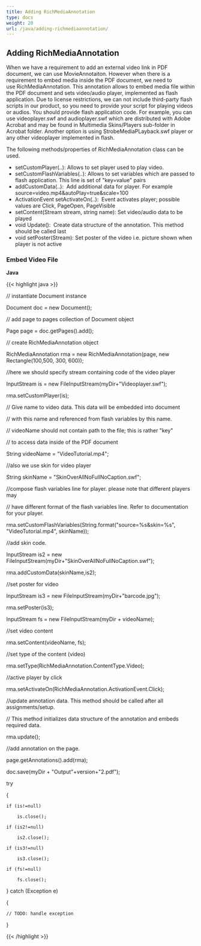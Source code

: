 ```yaml
---
title: Adding RichMediaAnnotation
type: docs
weight: 20
url: /java/adding-richmediaannotation/
---
```



## **Adding RichMediaAnnotation**


When we have a requirement to add an external video link in PDF document, we can use MovieAnnotaiton. However when there is a requirement to embed media inside the PDF document, we need to use RichMediaAnnotation. This annotation allows to embed media file within the PDF document and sets video/audio player, implemented as flash application. Due to license restrictions, we can not include third-party flash scripts in our product, so you need to provide your script for playing videos or audios. You should provide flash application code. For example, you can use videoplayer.swf and audioplayer.swf which are distributed with Adobe Acrobat and may be found in Multimedia Skins/Players sub-folder in Acrobat folder. Another option is using StrobeMediaPLayback.swf player or any other videoplayer implemented in flash.

The following methods/properties of RichMediaAnnotation class can be used.

- setCustomPlayer(..): Allows to set player used to play video. 
- setCustomFlashVariables(..): Allows to set variables which are passed to flash application. This line is set of "key=value" pairs
- addCustomData(..):  Add additional data for player. For example source=video.mp4&autoPlay=true&scale=100
- ActivationEvent setActivateOn(..):  Event activates player; possible values are Click, PageOpen, PageVisible
- setContent(Stream stream, string name): Set video/audio data to be played
- void Update():  Create data structure of the annotation. This method should be called last 
- void setPoster(Stream): Set poster of the video i.e. picture shown when player is not active
### **Embed Video File**
**Java**

{{< highlight java >}}

 // instantiate Document instance

Document doc = new Document();


// add page to pages collection of Document object

Page page = doc.getPages().add();


// create RichMediaAnnotation object

RichMediaAnnotation rma = new RichMediaAnnotation(page, new Rectangle(100,500, 300, 600));


//here we should specify stream containing code of the video player

InputStream is = new FileInputStream(myDir+"Videoplayer.swf");

rma.setCustomPlayer(is);


// Give name to video data. This data will be embedded into document 

// with this name and referenced from flash variables by this name. 

// videoName should not contain path to the file; this is rather "key" 

// to access data inside of the PDF document

String videoName = "VideoTutorial.mp4";


//also we use skin for video player

String skinName = "SkinOverAllNoFullNoCaption.swf";


//compose flash variables line for player. please note that different players may 

// have different format of the flash variables line. Refer to documentation for your player.

rma.setCustomFlashVariables(String.format("source=%s&skin=%s", "VideoTutorial.mp4", skinName));


//add skin code. 

InputStream is2 = new FileInputStream(myDir+"SkinOverAllNoFullNoCaption.swf");

rma.addCustomData(skinName,is2);


//set poster for video

InputStream is3 = new FileInputStream(myDir+"barcode.jpg");

rma.setPoster(is3);


InputStream fs = new FileInputStream(myDir + videoName);

//set video content

rma.setContent(videoName, fs);


//set type of the content (video)

rma.setType(RichMediaAnnotation.ContentType.Video);


//active player by click

rma.setActivateOn(RichMediaAnnotation.ActivationEvent.Click);


//update annotation data. This method should be called after all assignments/setup. 

// This method initializes data structure of the annotation and embeds required data. 

rma.update();


//add annotation on the page.

page.getAnnotations().add(rma);


doc.save(myDir + "Output"+version+"2.pdf");

try

{

    if (is!=null)

        is.close();

    if (is2!=null)

        is2.close();

    if (is3!=null)

        is3.close();

    if (fs!=null)

        fs.close();

} catch (Exception e)

{

    // TODO: handle exception

}

{{< /highlight >}}


